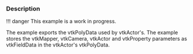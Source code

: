 ### Description
!!! danger
    This example is a work in progress.

The example exports the vtkPolyData used by vtkActor's. The example stores the vtkMapper, vtkCamera, vtkActor and vtkProperty parameters as vtkFieldData in the vtkActor's vtkPolyData.
